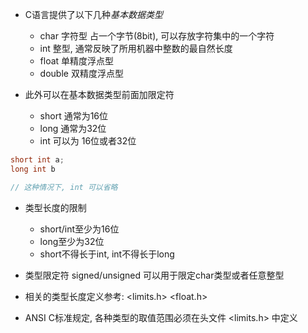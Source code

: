 + C语言提供了以下几种*基本数据类型*
    + char   字符型 占一个字节(8bit), 可以存放字符集中的一个字符
    + int    整型, 通常反映了所用机器中整数的最自然长度
    + float  单精度浮点型
    + double 双精度浮点型

+ 此外可以在基本数据类型前面加限定符
    + short 通常为16位
    + long  通常为32位
    + int   可以为 16位或者32位
```c
short int a;
long int b

// 这种情况下, int 可以省略
```

+ 类型长度的限制
    + short/int至少为16位
    + long至少为32位
    + short不得长于int, int不得长于long

+ 类型限定符 signed/unsigned 可以用于限定char类型或者任意整型

+ 相关的类型长度定义参考: <limits.h> <float.h>

+ ANSI C标准规定, 各种类型的取值范围必须在头文件 <limits.h> 中定义
